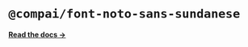 # `@compai/font-noto-sans-sundanese`

[**Read the docs &rarr;**](https://components.ai/docs/typefaces/noto-sans-sundanese)

